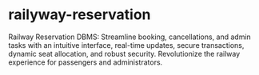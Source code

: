 # railyway-reservation
 Railway Reservation DBMS: Streamline booking, cancellations, and admin tasks with an intuitive interface, real-time updates, secure transactions, dynamic seat allocation, and robust security. Revolutionize the railway experience for passengers and administrators.
